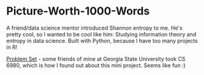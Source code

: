 # Picture-Worth-1000-Words

A friend/data science mentor introduced Shannon entropy to me. He's pretty cool, so I wanted to be cool like him: Studying information theory and entropy in data science. Built with Python, because I have too many projects in R!

[Problem Set](https://danielpimentel.github.io/teaching/CS6980/MPs/MP4/CS6980_MP4_InfoTheory.pdf) - some friends of mine at Georgia State University took CS 6980, which is how I found out about this mini project. Seems like fun :)
